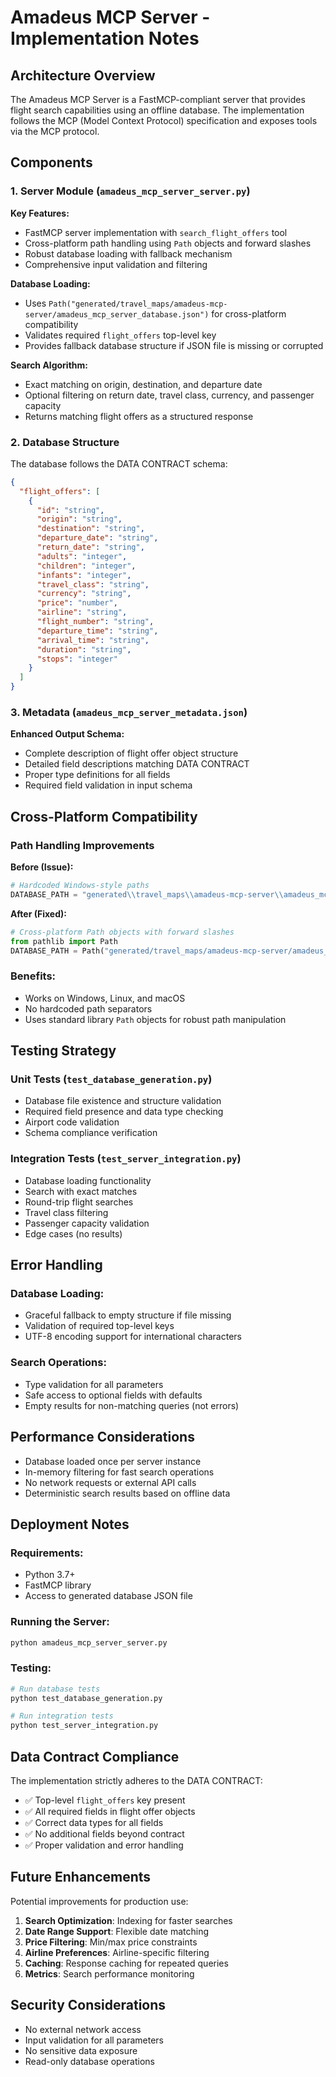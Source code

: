 # Amadeus MCP Server - Implementation Notes

## Architecture Overview

The Amadeus MCP Server is a FastMCP-compliant server that provides flight search capabilities using an offline database. The implementation follows the MCP (Model Context Protocol) specification and exposes tools via the MCP protocol.

## Components

### 1. Server Module (`amadeus_mcp_server_server.py`)

**Key Features:**
- FastMCP server implementation with `search_flight_offers` tool
- Cross-platform path handling using `Path` objects and forward slashes
- Robust database loading with fallback mechanism
- Comprehensive input validation and filtering

**Database Loading:**
- Uses `Path("generated/travel_maps/amadeus-mcp-server/amadeus_mcp_server_database.json")` for cross-platform compatibility
- Validates required `flight_offers` top-level key
- Provides fallback database structure if JSON file is missing or corrupted

**Search Algorithm:**
- Exact matching on origin, destination, and departure date
- Optional filtering on return date, travel class, currency, and passenger capacity
- Returns matching flight offers as a structured response

### 2. Database Structure

The database follows the DATA CONTRACT schema:

```json
{
  "flight_offers": [
    {
      "id": "string",
      "origin": "string",
      "destination": "string", 
      "departure_date": "string",
      "return_date": "string",
      "adults": "integer",
      "children": "integer",
      "infants": "integer",
      "travel_class": "string",
      "currency": "string",
      "price": "number",
      "airline": "string",
      "flight_number": "string",
      "departure_time": "string",
      "arrival_time": "string",
      "duration": "string",
      "stops": "integer"
    }
  ]
}
```

### 3. Metadata (`amadeus_mcp_server_metadata.json`)

**Enhanced Output Schema:**
- Complete description of flight offer object structure
- Detailed field descriptions matching DATA CONTRACT
- Proper type definitions for all fields
- Required field validation in input schema

## Cross-Platform Compatibility

### Path Handling Improvements

**Before (Issue):**
```python
# Hardcoded Windows-style paths
DATABASE_PATH = "generated\\travel_maps\\amadeus-mcp-server\\amadeus_mcp_server_database.json"
```

**After (Fixed):**
```python
# Cross-platform Path objects with forward slashes
from pathlib import Path
DATABASE_PATH = Path("generated/travel_maps/amadeus-mcp-server/amadeus_mcp_server_database.json")
```

### Benefits:
- Works on Windows, Linux, and macOS
- No hardcoded path separators
- Uses standard library `Path` objects for robust path manipulation

## Testing Strategy

### Unit Tests (`test_database_generation.py`)
- Database file existence and structure validation
- Required field presence and data type checking
- Airport code validation
- Schema compliance verification

### Integration Tests (`test_server_integration.py`)
- Database loading functionality
- Search with exact matches
- Round-trip flight searches
- Travel class filtering
- Passenger capacity validation
- Edge cases (no results)

## Error Handling

### Database Loading:
- Graceful fallback to empty structure if file missing
- Validation of required top-level keys
- UTF-8 encoding support for international characters

### Search Operations:
- Type validation for all parameters
- Safe access to optional fields with defaults
- Empty results for non-matching queries (not errors)

## Performance Considerations

- Database loaded once per server instance
- In-memory filtering for fast search operations
- No network requests or external API calls
- Deterministic search results based on offline data

## Deployment Notes

### Requirements:
- Python 3.7+
- FastMCP library
- Access to generated database JSON file

### Running the Server:
```bash
python amadeus_mcp_server_server.py
```

### Testing:
```bash
# Run database tests
python test_database_generation.py

# Run integration tests  
python test_server_integration.py
```

## Data Contract Compliance

The implementation strictly adheres to the DATA CONTRACT:

- ✅ Top-level `flight_offers` key present
- ✅ All required fields in flight offer objects
- ✅ Correct data types for all fields
- ✅ No additional fields beyond contract
- ✅ Proper validation and error handling

## Future Enhancements

Potential improvements for production use:

1. **Search Optimization**: Indexing for faster searches
2. **Date Range Support**: Flexible date matching
3. **Price Filtering**: Min/max price constraints
4. **Airline Preferences**: Airline-specific filtering
5. **Caching**: Response caching for repeated queries
6. **Metrics**: Search performance monitoring

## Security Considerations

- No external network access
- Input validation for all parameters
- No sensitive data exposure
- Read-only database operations